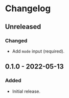 # Changelog

## Unreleased

### Changed

- Add `mode` input (required).

## 0.1.0 - 2022-05-13

### Added

- Initial release.
